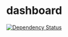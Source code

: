 # dashboard

[![Dependency Status](https://david-dm.org/wjjwkwindy/dashboard.svg)](https://david-dm.org/wjjwkwindy/dashboard)